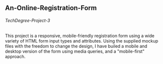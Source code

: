 ## An-Online-Registration-Form
###### TechDegree-Project-3
 
This project is a responsive, mobile-friendly registration form using a wide variety of HTML form input types and attributes.
Using the supplied mockup files with the freedom to change the design, I have builed a mobile and desktop version of the form using media queries, and a "mobile-first" approach.